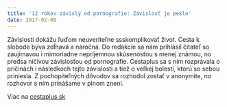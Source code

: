 ```yaml
---
title: '12 rokov závislý od pornografie: Závislosť je peklo'
date: 2017-02-08
---
```


<!-- PREVIEW -->

Závislosti dokážu ľuďom neuveriteľne ssskomplikovať život. Cesta k slobode býva zdĺhavá a náročná. Do redakcie sa nám prihlásil čitateľ so zaujímavou i mimoriadne nepríjemnou skúsenosťou s menej známou, no predsa ničivou závislosťou od pornografie. Cestaplus sa s ním rozprávala o príčinách i následkoch tejto závislosti a tiež o veľkej bolesti, ktorú so sebou priniesla. Z pochopiteľných dôvodov sa rozhodol zostať v anonymite, no rozhovor s ním prinášame v plnom znení.

<!-- PREVIEW -->

Viac na [cestaplus.sk](http://www.cestaplus.sk/cestaplus/clanok/rozhovor-12-rokov-zavisly-od-pornografie)
